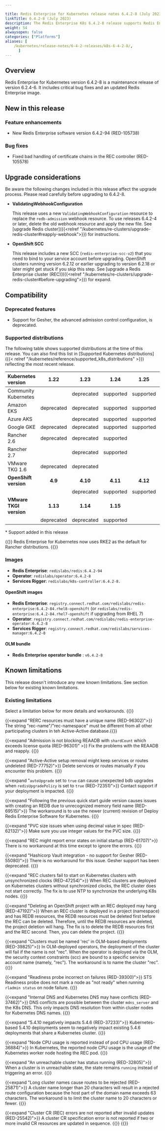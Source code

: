 ```yaml
---

title: Redis Enterprise for Kubernetes release notes 6.4.2-8 (July 2023)
linkTitle: 6.4.2-8 (July 2023)
description: The Redis Enterprise K8s 6.4.2-8 release supports Redis Enterprise Software 6.4.2 and contains new features and feature improvements.
weight: 54
alwaysopen: false
categories: ["Platforms"]
aliases: [ 
    /kubernetes/release-notes/6-4-2-releases/k8s-6-4-2-8/,
      ]
---
```


## Overview

Redis Enterprise for Kubernetes version 6.4.2-8 is a maintenance release of version 6.2.4-6. It includes critical bug fixes and an updated Redis Enterprise image.

## New in this release 

### Feature enhancements

* New Redis Enterprise software version 6.4.2-94 (RED-105738)

### Bug fixes

* Fixed bad handling of certificate chains in the REC controller (RED-105578)

## Upgrade considerations

Be aware the following changes included in this release affect the upgrade process. Please read carefully before upgrading to 6.4.2-8.

* **ValidatingWebhookConfiguration**

  This release uses a new `ValidatingWebhookConfiguration` resource to replace the `redb-admission` webhook resource. To use releases 6.4.2-4 or later, delete the old webhook resource and apply the new file. See [upgrade Redis cluster]({{<relref "/kubernetes/re-clusters/upgrade-redis-cluster#reapply-webhook">}}) for instructions.

* **OpenShift SCC**

  This release includes a new SCC (`redis-enterprise-scc-v2`) that you need to bind to your service account before upgrading. OpenShift clusters running version 6.2.12 or earlier upgrading to version 6.2.18 or later might get stuck if you skip this step. See [upgrade a Redis Enterprise cluster (REC)]({{<relref "/kubernetes/re-clusters/upgrade-redis-cluster#before-upgrading">}}) for expand.

## Compatibility

### Deprecated features

* Support for Gesher, the advanced admission control configuration, is deprecated.

### Supported distributions

The following table shows supported distributions at the time of this release. You can also find this list in [Supported Kubernetes distributions]({{< relref "/kubernetes/reference/supported_k8s_distributions" >}}) reflecting the most recent release.

| **Kubernetes version**  | 1.22       | 1.23       | 1.24       | 1.25       | 1.26       | 1.27       |
|:------------------------|:----------:|:----------:|:----------:|:----------:|:----------:|:----------:|
| Community Kubernetes    |            | deprecated | supported  | supported  | supported  | supported  |
| Amazon EKS              | deprecated | deprecated | supported  | supported  |            |            |
| Azure AKS               |            | deprecated | supported  | supported  | supported  |
| Google GKE              | deprecated | deprecated | supported  | supported  | supported  |            |
| Rancher 2.6             | deprecated | deprecated | supported  |            |            |            |
| Rancher 2.7             |            | deprecated | supported  |            |            |            |
| VMware TKG 1.6          | deprecated | deprecated |            |            |            |            |
| **OpenShift version**   | **4.9**    | **4.10**   | **4.11**   | **4.12**   |            |            |
|                         |            | deprecated | supported  | supported  |            |            |
| **VMware TKGI version** | **1.13**   | **1.14**   | **1.15**   |            |            |            |
|                         | deprecated | deprecated | supported  |            |            |            |

\* Support added in this release

{{<note>}} Redis Enterprise for Kubernetes now uses RKE2 as the default for Rancher distributions. {{</note>}}

### Images

* **Redis Enterprise**: `redislabs/redis:6.4.2-94`
* **Operator**: `redislabs/operator:6.4.2-8`
* **Services Rigger**: `redislabs/k8s-controller:6.4.2-8.`

#### OpenShift images

* **Redis Enterprise**: `registry.connect.redhat.com/redislabs/redis-enterprise:6.4.2-84.rhel8-openshift`
    (or `redislabs/redis-enterprise:6.4.2-84.rhel7-openshift` if upgrading from RHEL 7)
* **Operator**: `registry.connect.redhat.com/redislabs/redis-enterprise-operator:6.4.2-8`
* **Services Rigger**: `registry.connect.redhat.com/redislabs/services-manager:6.4.2-8`

#### OLM bundle

* **Redis Enterprise operator bundle** : `v6.4.2-8`

## Known limitations

This release doesn't introduce any new known limitations. See section below for existing known limitations.

### Existing limitations

Select a limitation below for more details and workarounds.
{{<expand-control>}}

{{<expand "RERC resources must have a unique name (RED-96302)">}} The string "rec-name"/"rec-namespace" must be different from all other participating clusters in teh Active-Active database.{{</expand>}}

{{<expand "Admission is not blocking REAADB with `shardCount` which exceeds license quota (RED-96301)" >}} Fix the problems with the REAADB and reapply. {{</expand>}}

{{<expand "Active-Active setup removal might keep services or routes undeleted (RED-77752)">}} Delete services or routes manually if you encounter this problem. {{</expand>}}

{{<expand "`autoUpgrade` set to `true` can cause unexpected bdb upgrades when `redisUpgradePolicy` is set to `true` (RED-72351)">}} Contact support if your deployment is impacted. {{</expand>}}

{{<expand "Following the previous quick start guide version causes issues with creating an REDB due to unrecognized memory field name (RED-69515)">}} The workaround is to use the newer (current) revision of Deploy Redis Enterprise Software for Kubernetes. {{</expand>}}

{{<expand "PVC size issues when using decimal value in spec (RED-62132)">}} Make sure you use integer values for the PVC size. {{</expand>}}

{{<expand "REC might report error states on initial startup (RED-61707)">}} There is no workaround at this time except to ignore the errors. {{</expand>}}

{{<expand "Hashicorp Vault integration - no support for Gesher (RED-55080)">}} There is no workaround for this issue. Gesher support has been deprecated. {{</expand>}}

{{<expand "REC clusters fail to start on Kubernetes clusters with unsynchronized clocks (RED-47254)">}} When REC clusters are deployed on Kubernetes clusters without synchronized clocks, the REC cluster does not start correctly. The fix is to use NTP to synchronize the underlying K8s nodes. {{</expand>}}

{{<expand "Deleting an OpenShift project with an REC deployed may hang (RED-47192)">}} When an REC cluster is deployed in a project (namespace) and has REDB resources, the REDB resources must be deleted first before the REC can be deleted. Therefore, until the REDB resources are deleted, the project deletion will hang. The fix is to delete the REDB resources first and the REC second. Then, you can delete the project. {{</expand>}}

{{<expand "Clusters must be named 'rec' in OLM-based deployments (RED-39825)">}} In OLM-deployed operators, the deployment of the cluster will fail if the name is not "rec". When the operator is deployed via the OLM, the security context constraints (scc) are bound to a specific service account name (namely, "rec"). The workaround is to name the cluster "rec". {{</expand>}}

{{<expand "Readiness probe incorrect on failures (RED-39300)">}} STS Readiness probe does not mark a node as "not ready" when running `rladmin status` on node failure. {{</expand>}}

{{<expand "Internal DNS and Kubernetes DNS may have conflicts (RED-37462)">}} DNS conflicts are possible between the cluster `mdns_server` and the K8s DNS. This only impacts DNS resolution from within cluster nodes for Kubernetes DNS names. {{</expand>}}

{{<expand "5.4.10 negatively impacts 5.4.6 (RED-37233)">}} Kubernetes-based 5.4.10 deployments seem to negatively impact existing 5.4.6 deployments that share a Kubernetes cluster. {{</expand>}}

{{<expand "Node CPU usage is reported instead of pod CPU usage (RED-36884)">}} In Kubernetes, the reported node CPU usage is the usage of the Kubernetes worker node hosting the REC pod. {{</expand>}}

{{<expand "An unreachable cluster has status running (RED-32805)">}} When a cluster is in unreachable state, the state remains `running` instead of triggering an error. {{</expand>}}

{{<expand "Long cluster names cause routes to be rejected  (RED-25871)">}} A cluster name longer than 20 characters will result in a rejected route configuration because the host part of the domain name exceeds 63 characters. The workaround is to limit the cluster name to 20 characters or fewer. {{</expand>}}

{{<expand "Cluster CR (REC) errors are not reported after invalid updates (RED-25542)">}} A cluster CR specification error is not reported if two or more invalid CR resources are updated in sequence. {{</expand>}}
{{</expand-control>}}
